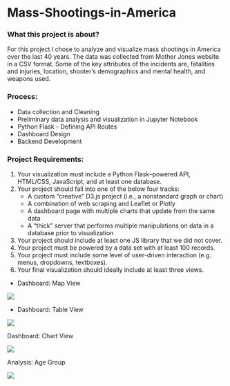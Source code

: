 # Mass-Shootings-in-America

### What this project is about?
For this project I chose to analyze and visualize mass shootings in America over the last 40 years. The data was collected from Mother Jones website in a CSV format. Some of the key attributes of the incidents are, fatalities and injuries, location, shooter’s demographics and mental health, and weapons used. 

### Process:

* Data collection and Cleaning
* Preliminary data analysis and visualization in Jupyter Notebook
* Python Flask - Defining API Routes 
* Dashboard Design 
* Backend Development 

### Project Requirements:

1. Your visualization must include a Python Flask–powered API, HTML/CSS, JavaScript, and at least one database.
2. Your project should fall into one of the below four tracks:
    * A custom “creative” D3.js project (i.e., a nonstandard graph or chart)
    * A combination of web scraping and Leaflet or Plotly
    * A dashboard page with multiple charts that update from the same data
    * A “thick” server that performs multiple manipulations on data in a database prior to visualization
3. Your project should include at least one JS library that we did not cover.
4. Your project must be powered by a data set with at least 100 records.
5. Your project must include some level of user-driven interaction (e.g. menus, dropdowns, textboxes).
6. Your final visualization should ideally include at least three views.

* Dashboard: Map View

![](https://github.com/poonam-ux/Mass_Shootings_in_America/blob/main/images/dashboard-%20map%20view-%20small.png)

* Dashboard: Table View

![](https://github.com/poonam-ux/Mass_Shootings_in_America/blob/main/images/dashboard-%20table%20view-%20small.png)

Dashboard: Chart View

![](https://github.com/poonam-ux/Mass_Shootings_in_America/blob/main/images/dashboard-%20chart%20view_small.png)

Analysis: Age Group

![](https://github.com/poonam-ux/Mass_Shootings_in_America/blob/main/images/age%20group%20analysis-%20small.png)

![]()